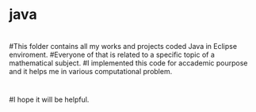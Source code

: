 # java
#
#This folder contains all my works and projects coded Java in Eclipse enviroment.
#Everyone of that is related to a specific topic of a mathematical subject.
#I implemented this code for accademic pourpose and it helps me in various computational problem.
#
#I hope it will be helpful.
#
